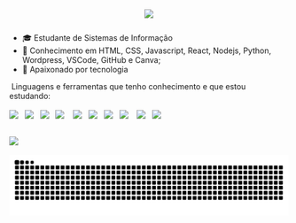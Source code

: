 
<h1 align="center">
    <img src="https://readme-typing-svg.herokuapp.com?font=Anta&size=30&pause=1000&color=C511FF&vCenter=true&random=false&width=435&lines=Hello+World!!;Meu+nome+%C3%A9+Brunno+%F0%9F%A4%99%F0%9F%8F%BC;Vamos+decolar+em+TI+%F0%9F%9A%80" />
</h1>

- 🎓 Estudante de Sistemas de Informação
- 🧠 Conhecimento em HTML, CSS, Javascript, React, Nodejs, Python, Wordpress, VSCode, GitHub e Canva;
- 💜 Apaixonado por tecnologia

<div>
&nbsp;Linguagens e ferramentas que tenho conhecimento e que estou estudando:<br><br/>
<img height="30" src="https://cdn.jsdelivr.net/gh/devicons/devicon@latest/icons/html5/html5-original.svg" />&nbsp&nbsp
<img height="30" src="https://cdn.jsdelivr.net/gh/devicons/devicon@latest/icons/css3/css3-original.svg" />&nbsp&nbsp
<img height="30" src="https://cdn.jsdelivr.net/gh/devicons/devicon@latest/icons/javascript/javascript-original.svg" />&nbsp&nbsp
<img height="30" src="https://cdn.jsdelivr.net/gh/devicons/devicon@latest/icons/react/react-original-wordmark.svg" /> &nbsp&nbsp
<img height="30" src="https://cdn.jsdelivr.net/gh/devicons/devicon@latest/icons/nodejs/nodejs-original-wordmark.svg" />&nbsp&nbsp
<img height="30" src="https://cdn.jsdelivr.net/gh/devicons/devicon@latest/icons/python/python-original.svg" />&nbsp&nbsp
<img height="30" src="https://cdn.jsdelivr.net/gh/devicons/devicon@latest/icons/wordpress/wordpress-original.svg" />&nbsp&nbsp
<img height="30" src="https://cdn.jsdelivr.net/gh/devicons/devicon@latest/icons/vscode/vscode-original-wordmark.svg" />   &nbsp&nbsp   
<img height="30" src="https://cdn.jsdelivr.net/gh/devicons/devicon@latest/icons/github/github-original-wordmark.svg" />&nbsp&nbsp
<img height="30" src="https://cdn.jsdelivr.net/gh/devicons/devicon@latest/icons/canva/canva-original.svg" />        
</div>

          
##
<div>
 <a href="https://www.linkedin.com/in/brunnoml/" target="_blank"><img src="https://img.shields.io/badge/-LinkedIn-%230077B5?style=for-the-badge&logo=linkedin&logoColor=white" target="_blank"></a> 
 
</div>


![snake gif](https://github.com/BrunnomL/BrunnoML/blob/output/github-contribution-grid-snake.svg)

